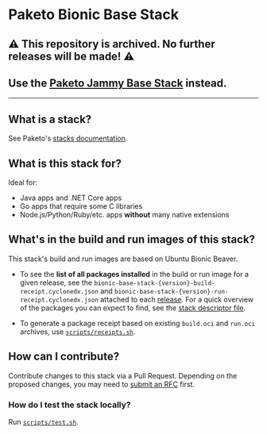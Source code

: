 # Paketo Bionic Base Stack

## ⚠️ This repository is archived. No further releases will be made! ⚠️

## Use the [Paketo Jammy Base Stack](https://github.com/paketo-buildpacks/jammy-base-stack) instead.

---

## What is a stack?
See Paketo's [stacks documentation](https://paketo.io/docs/concepts/stacks/).

## What is this stack for?
Ideal for:
- Java apps and .NET Core apps
- Go apps that require some C libraries
- Node.js/Python/Ruby/etc. apps **without** many native extensions

## What's in the build and run images of this stack?
This stack's build and run images are based on Ubuntu Bionic Beaver.

- To see the **list of all packages installed** in the build or run image for a given release,
see the `bionic-base-stack-{version}-build-receipt.cyclonedx.json` and 
`bionic-base-stack-{version}-run-receipt.cyclonedx.json` attached to each
[release](https://github.com/paketo-buildpacks/bionic-base-stack/releases). For a quick overview
of the packages you can expect to find, see the [stack descriptor file](stack/stack.toml).

- To generate a package receipt based on existing `build.oci` and `run.oci` archives, use [`scripts/receipts.sh`](scripts/receipts.sh).

## How can I contribute?
Contribute changes to this stack via a Pull Request. Depending on the proposed changes,
you may need to [submit an RFC](https://github.com/paketo-buildpacks/rfcs) first.

### How do I test the stack locally?
Run [`scripts/test.sh`](scripts/test.sh).
